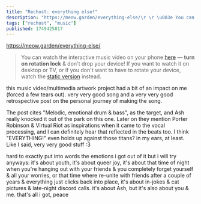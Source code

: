 ```yaml
---
title: "Rechost: everything else!"
description: "https://meow.garden/everything-else/\r \r \u003e You can watch the interactive music video on your phone [here](https://www.youtube.com/watch?v=..."
tags: ["rechost", "music"]
published: 1749425817
---
```


https://meow.garden/everything-else/

> You can watch the interactive music video on your phone [here](https://www.youtube.com/watch?v=4XF5ta-ULjk) — **turn on rotation lock** & don't drop your device! If you want to watch it on desktop or TV, or if you don't want to have to rotate your device, watch the [static version](https://www.youtube.com/watch?v=qITGvxw5Vhk) instead.

this music video/multimedia artwork project had a bit of an impact on me (forced a few tears out). very very good song and a very very good retrospective post on the personal journey of making the song.

The post cites "Melodic, emotional drum & bass", as the target, and Ash really knocked it out of the park on this one. Later on they mention Porter Robinson & Virtual Riot as inspirations when it came to the vocal processing, and I can definitely hear that reflected in the beats too. I think "EVERYTHING!" even holds up against those titans? in my ears, at least. Like I said, very very good stuff :3

hard to exactly put into words the emotions i got out of it but i will try anyways: it's about youth, it's about queer joy, it's about that time of night when you're hanging out with your friends & you completely forget yourself & all your worries, or that time where re-unite with friends after a couple of years & everything just clicks back into place, it's about in-jokes & cat pictures & late-night discord calls. it's about Ash, but it's also about you & me. that's all i got, peace